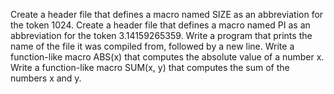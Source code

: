 Create a header file that defines a macro named SIZE as an abbreviation for the token 1024. Create a header file that defines a macro named PI as an abbreviation for the token 3.14159265359. Write a program that prints the name of the file it was compiled from, followed by a new line. Write a function-like macro ABS(x) that computes the absolute value of a number x. Write a function-like macro SUM(x, y) that computes the sum of the numbers x and y.

